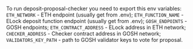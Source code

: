 To run deposit-proposal-checker you need to export this env variables:
  `ETH_NETWORK` - ETH endpoint (usually get from .env);
  `ETH_FUNCTION_NAME` - ELock deposit function endpoint (usually get from .env);
  `GOSH_ENDPOINTS` - GOSH endpoints;
  `ETH_CONTRACT_ADDRESS` - ELock address in ETH network;
  `CHECKER_ADDRESS` - Checker contract address in GOSH network;
  `VALIDATORS_KEY_PATH` - path to GOSH validator keys to vote for proposal.
